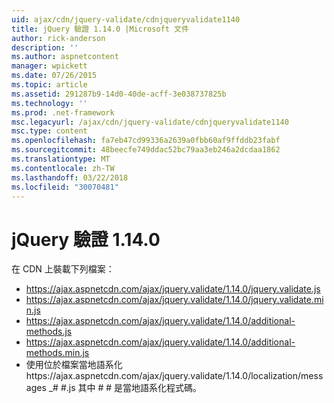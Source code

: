 ```yaml
---
uid: ajax/cdn/jquery-validate/cdnjqueryvalidate1140
title: jQuery 驗證 1.14.0 |Microsoft 文件
author: rick-anderson
description: ''
ms.author: aspnetcontent
manager: wpickett
ms.date: 07/26/2015
ms.topic: article
ms.assetid: 291287b9-14d0-40de-acff-3e038737825b
ms.technology: ''
ms.prod: .net-framework
msc.legacyurl: /ajax/cdn/jquery-validate/cdnjqueryvalidate1140
msc.type: content
ms.openlocfilehash: fa7eb47cd99336a2639a0fbb60af9ffddb23fabf
ms.sourcegitcommit: 48beecfe749ddac52bc79aa3eb246a2dcdaa1862
ms.translationtype: MT
ms.contentlocale: zh-TW
ms.lasthandoff: 03/22/2018
ms.locfileid: "30070481"
---
```

<a name="jquery-validation-1140"></a>jQuery 驗證 1.14.0
====================
在 CDN 上裝載下列檔案：

- https://ajax.aspnetcdn.com/ajax/jquery.validate/1.14.0/jquery.validate.js
- https://ajax.aspnetcdn.com/ajax/jquery.validate/1.14.0/jquery.validate.min.js
- https://ajax.aspnetcdn.com/ajax/jquery.validate/1.14.0/additional-methods.js
- https://ajax.aspnetcdn.com/ajax/jquery.validate/1.14.0/additional-methods.min.js
- 使用位於檔案當地語系化https://ajax.aspnetcdn.com/ajax/jquery.validate/1.14.0/localization/messages \_# #.js 其中 # # 是當地語系化程式碼。

